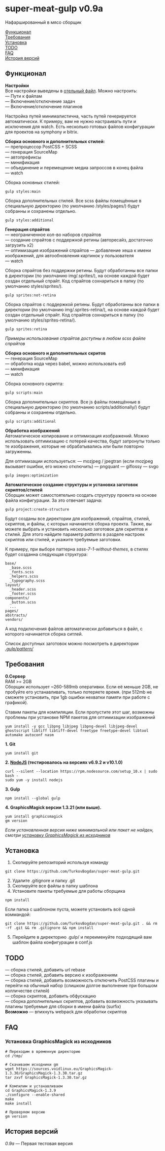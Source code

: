 # super-meat-gulp v0.9a
Нафаршированный в мясо сборщик

[Функционал](#Функционал)<br>
[Требования](#Требования)<br>
[Установка](#Установка)<br>
[TODO](#todo)<br>
[FAQ](#faq)<br>
[История версий](#История-версий)

## Функционал
**Настройки**<br>
Все настройки выведены в [отельный файл](https://github.com/TurkovBogdan/super-meat-gulp/blob/master/.gulp/conf-bitrix.js). Можно настроить:<br>
— Пути к файлам<br>
— Включение/отключение задач<br>
— Включение/отключение плагинов<br>

Настройка путей минималистична, часть путей генерируется автоматически. К примеру, вам не нужно настраивать пути и исключения для watch.
Есть несколько готовых файлов конфигурации для проектов на symphony и bitrix.

**Сборка основного и дополнительных стилей:**<br>
— препроцессор PostCSS + SCSS<br>
— генерация SourceMap<br>
— автопрефиксы<br>
— минификация<br>
— объединение и перемещение медиа запроссов в конец файла<br>
— watch

Сборка основных стилей:
```
gulp styles:main
```

Сборка дополнительных стилей. Все scss файлы помещённые в специальную директорию (по умолчанию /styles/pages/) будут собранны и сохранены отдельно.
```
gulp styles:additional
```

**Генерация спрайтов**<br>
— неограниченное кол-во наборов спрайтов<br>
— создание спрайтов с поддержкой ретины (авторесайз, достаточно загрузить x2)<br>
— оптимизация изображений спрайтов
— добавление хеша к имени изображений, для автообновления картинок у пользователя<br>
— watch

Сборка спрайтов без поддержки ретины. Будут обработанны все папки в директории (по умолчанию img/.sprites/), на основе каждой  будет создан отдельный спрайт. Код спрайтов сохнариться в папку (по умолчанию styles/sprites/).
```
gulp sprites:not-retina
```
Сборка спрайтов с поддержкой ретины. Будут обработанны все папки в директории (по умолчанию img/.sprites-retina/), на основе каждой  будет создан отдельный спрайт. Код спрайтов сохнариться в папку (по умолчанию styles/sprites-retina/).
```
gulp sprites:retina
```
*Примеры использования спрайтов доступны в любом scss файле спрайтов*


**Сборка основного и дополнительных скритов**<br>
— генерация SourceMap<br>
— обработка кода через babel, можно использовать es6<br>
— минификация<br>
— watch<br>

Сборка основного скрипта:
```
gulp scripts:main
```

Сборка дополнительных скриптов. Все js файлы помещённые в специальную директорию (по умолчанию scripts/additionally/) будут собранны и сохранены отдельно.
```
gulp scripts:additional
```

**Обработка изображений**<br>
Автоматическое копирование и оптимизация изображений. Можно использовать оптимизацию с потерей качества, будут затронуты только те изображения, которые не обрабатывались или были повторно загруженны.<br>

Для оптимизации используеться:
— mozjpeg / jpegtran (если mozjpeg вызывает ошибки, его можно отключить)
— pngquant
— giflossy
— svgo

```
gulp images:optimization
```

**Автоматическое создание структуры и установка заготовок скриптов/стилей**<br>
Сборщик может самостоятельно создать структуру проекта на основе файла конфигурации. За это отвечает задача:
```
gulp project:create-structure
```
Будут созданы все директории для изображений, спрайтов, стилей, скриптов, и файлы, с которых начинается сборка проекта. Также, вы можете выбрать и установить несколько заготовок для скриптов и стилей. Для этого найдите параметр *patterns* в разделе настроек скриптов или стилей, и укажите требуемые заготовки. 

К примеру, при выборе паттерна *sass-7-1-without-themes*, в стилях будет созданна следующая структура:
```
base/
  _base.scss
  _fonts.scss
  _helpers.scss
  _typography.scss
layout/
  _header.scss
  _footer.scss
components/
  _button.scss
  ...
pages/
abstracts/
vendors/
```
А код подключения файлов автоматически добавиться в файл, с которого начинается сборка ситлей.

Список доступных заготовок можно посмотреть в директории [*.gulp/pattern/*](https://github.com/TurkovBogdan/super-meat-gulp/tree/master/.gulp/pattern)<br>

## Требования
**0.Сервер**<br>
RAM >= 2GB<br>
Cборщик использует ~260-589mb оперативки. Если её меньше 2GB, не пробуйте его устанавливать, только потеряете время.
(при 512mb не сможете установить, при 1gb ошибки нехватки памяти при работе с графикой).

Ставим пакеты для компиляции. Если пропустите этот шаг, возможны проблемы при установке NPM пакетов для оптимизации изображений
```
yum install -y gcc libpng libjpeg libpng-devel libjpeg-devel ghostscript libtiff libtiff-devel freetype freetype-devel libtool automake autoconf nasm
```

**1. Git**
```
yum install git
```

**2. [NodeJS](https://nodejs.org/en/download/package-manager/) (тестировалось на версиях v6.9.2 и v10.1.0)**
```
curl --silent --location https://rpm.nodesource.com/setup_10.x | sudo bash -
sudo yum -y install nodejs
```

**3. Gulp**
```
npm install --global gulp
```

**4. GraphicsМagick версии 1.3.21 (или выше).**
```
yum install graphicsmagick
gm version
```
*Если установленная версия ниже минимальной или пакет не найден, смотри [установку GraphicsМagick из исходников](#Установка-graphicsМagick-из-исходников)*



## Установка
1. Скопируйте репозиторий используя команду
```
git clone https://github.com/TurkovBogdan/super-meat-gulp.git
```
2. Удалите .gitignore и папку .git
3. Скопируйте все файлы в папку шаблона
4. Установите пакеты требуемые для работы сборщика
```
npm install
```

Если папка с шаблоном пуста, можете установить всё одной коммандой: 
```
git clone https://github.com/TurkovBogdan/super-meat-gulp.git . && rm -rf .git && rm .gitignore && npm install
```
5. Перейдите в директорию .gulp/ и переименуйте подходящий вам шаблон файла конфигурации в conf.js

## TODO
— сборка стилей, добавить url rebase<br>
— сборка стилей, добавить версию к изображениям<br>
— сборка стилей, добавить возможность отключить PostCSS плагины и перейти на обычный набор (слишком долгое выполнение при большом колличестве стилей)<br>
— сборка скриптов, добавить обфускацию<br>
— сборка дополнительных скриптов, добавить возможность указывать плагины требуемые для сборки в имени файла (surfix)<br>
**Возможно**
— впихнуть webpack для обработки скриптов

## FAQ
### Установка GraphicsМagick из исходников
```
# Переходим в временную директорию
cd /tmp/

# Скачиваем исходники gm
wget https://sources.voidlinux.eu/GraphicsMagick-1.3.30/GraphicsMagick-1.3.30.tar.gz
tar zxvf GraphicsMagick-1.3.30.tar.gz

# Компилим и устанавливаем
cd GraphicsMagick-1.3.9
./configure --enable-shared
make
make install

# Проверяем версию
gm version
```

## История версий
*0.9а* — Первая тестовая версия
